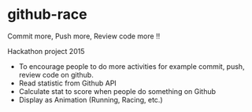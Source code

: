 # github-race
Commit more, Push more, Review code more !!


Hackathon project 2015
- To encourage people to do more activities for example commit, push, review code on github.
- Read statistic from Github API
- Calculate stat to score when people do something on Github
- Display as Animation (Running, Racing, etc.)
